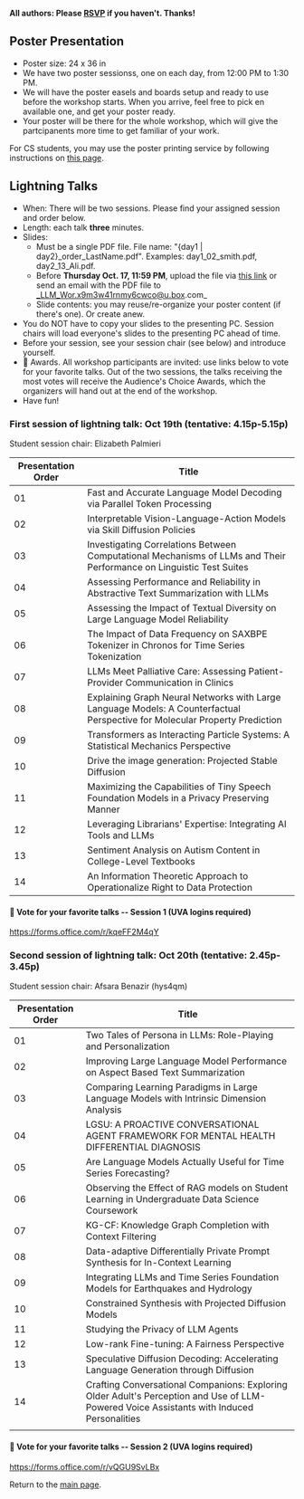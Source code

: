 
__All authors: Please [RSVP](https://forms.gle/YDu7xEGx8cCDYNp39) if you haven't. Thanks!__

## Poster Presentation


- Poster size: 24 x 36 in
- We have two poster sessionss, one on each day, from 12:00 PM to 1:30 PM. 
- We will have the poster easels and boards setup and ready to use before the workshop starts. When you arrive, feel free to pick en available one, and get your poster ready. 
- Your poster will be there for the whole workshop, which will give the partcipanents more time to get familiar of your work. 

For CS students, you may use the poster printing service by following instructions on [this page](https://www.cs.virginia.edu/computing/doku.php?id=poster_printing).

## Lightning Talks

- When: There will be two sessions. Please find your assigned session and order below. 
- Length: each talk **three** minutes.
- Slides:
  - Must be a single PDF file. File name: "{day1 &#124; day2}_order_LastName.pdf". Examples: day1_02_smith.pdf, day2_13_Ali.pdf.
  - Before __Thursday Oct. 17, 11:59 PM__, upload the file via [this link](https://virginia.box.com/s/wt7s9uzftlan7uqf92ik4v7nvk7zqnfp) or send an email with the PDF file to _LLM_Wor.x9m3w41rnmy6cwco@u.box.com_
  - Slide contents: you may reuse/re-organize your poster content (if there's one). Or create anew. 
- You do NOT have to copy your slides to the presenting PC. Session chairs will load everyone's slides to the presenting PC ahead of time. 
- Before your session, see your session chair (see below) and introduce yourself.
- 🥇 Awards. All workshop participants are invited: use links below to vote for your favorite talks. Out of the two sessions, the talks receiving the most votes will receive the Audience's Choice Awards, which the organizers will hand out at the end of the workshop.
- Have fun!

### First session of lightning talk: Oct 19th (tentative: 4.15p-5.15p)

Student session chair: Elizabeth Palmieri

| Presentation Order | Title                                                                                                                       |
|--------------------|-----------------------------------------------------------------------------------------------------------------------------|
| 01                 | Fast and Accurate Language Model Decoding via Parallel Token Processing                                                     |
| 02                 | Interpretable Vision-Language-Action Models via Skill Diffusion Policies                                                    |
| 03                 | Investigating Correlations Between Computational Mechanisms of LLMs and Their Performance on Linguistic Test Suites         |
| 04                 | Assessing Performance and Reliability in Abstractive Text Summarization with LLMs                                           |
| 05                 | Assessing the Impact of Textual Diversity on Large Language Model Reliability                                               |
| 06                 | The Impact of Data Frequency on SAXBPE Tokenizer in Chronos for Time Series Tokenization                                    |
| 07                 | LLMs Meet Palliative Care: Assessing Patient-Provider Communication in Clinics                                              |
| 08                 | Explaining Graph Neural Networks with Large Language Models: A Counterfactual Perspective for Molecular Property Prediction |
| 09                 | Transformers as Interacting Particle Systems: A Statistical Mechanics Perspective                                           |
| 10                 | Drive the image generation: Projected Stable Diffusion                                                                      |
| 11                 | Maximizing the Capabilities of Tiny Speech Foundation Models in a Privacy Preserving Manner                                 |
| 12                 | Leveraging Librarians' Expertise: Integrating AI Tools and LLMs                                                             |
| 13                 | Sentiment Analysis on Autism Content in College-Level Textbooks                                                             |
| 14                 | An Information Theoretic Approach to Operationalize Right to Data Protection                                                |

#### 🥇 Vote for your favorite talks -- Session 1 (UVA logins required)
https://forms.office.com/r/kqeFF2M4qY

### Second session of lightning talk: Oct 20th (tentative: 2.45p-3.45p)

Student session chair: Afsara Benazir (hys4qm)

| Presentation Order | Title                                                                                                                                     |
|--------------------|-------------------------------------------------------------------------------------------------------------------------------------------|
| 01                 | Two Tales of Persona in LLMs: Role-Playing and Personalization                                                                            |
| 02                 | Improving Large Language Model Performance on Aspect Based Text Summarization                                                             |
| 03                 | Comparing Learning Paradigms in Large Language Models with Intrinsic Dimension Analysis                                                   |
| 04                 | LGSU: A PROACTIVE CONVERSATIONAL AGENT FRAMEWORK FOR MENTAL HEALTH DIFFERENTIAL DIAGNOSIS                                                 |
| 05                 | Are Language Models Actually Useful for Time Series Forecasting?                                                                          |
| 06                 | Observing the Effect of RAG models on Student Learning in Undergraduate Data Science Coursework                                           |
| 07                 | KG-CF: Knowledge Graph Completion with Context Filtering                                                                                  |
| 08                 | Data-adaptive Differentially Private Prompt Synthesis for In-Context Learning                                                             |
| 09                 | Integrating LLMs and Time Series Foundation Models for Earthquakes and Hydrology                                                          |
| 10                 | Constrained Synthesis with Projected Diffusion Models                                                                                     |
| 11                 | Studying the Privacy of LLM Agents                                                                                                        |
| 12                 | Low-rank Fine-tuning: A Fairness Perspective                                                                                              |
| 13                 | Speculative Diffusion Decoding: Accelerating Language Generation through Diffusion                                                        |
| 14                 | Crafting Conversational Companions: Exploring Older Adult's Perception and Use of LLM-Powered Voice Assistants with Induced Personalities |
|                    |                                                                                                                                           |

#### 🥇 Vote for your favorite talks -- Session 2 (UVA logins required)
https://forms.office.com/r/vQGU9SvLBx

Return to the [main page](README.md).
